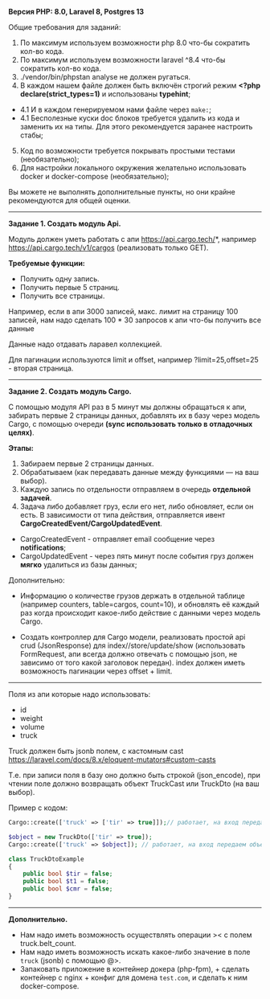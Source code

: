 **Версия PHP: 8.0, Laravel 8, Postgres 13**

Общие требования для заданий:

1. По максимум используем возможности php 8.0 что-бы сократить кол-во кода.
2. По максимум используем возможности laravel ^8.4 что-бы сократить кол-во кода.
3. ./vendor/bin/phpstan analyse не должен ругаться.
4. В каждом нашем файле должен быть включён строгий режим **<?php declare(strict_types=1)** и использованы **typehint**;
- 4.1 И в каждом генерируемом нами файле через ``make:``;
- 4.1 Бесполезные куски doc блоков требуется удалить из кода и заменить их на типы. Для этого рекомендуется заранее настроить стабы;
5. Код по возможности требуется покрывать простыми тестами (необязательно);
6. Для настройки локального окружения желательно использовать docker и docker-compose (необязательно);

Вы можете не выполнять дополнительные пункты, но они крайне рекомендуются для общей оценки.

-------------------------

**Задание 1. Создать модуль Api.**

Модуль должен уметь работать с апи https://api.cargo.tech/*, например https://api.cargo.tech/v1/cargos (реализовать только GET).

**Требуемые функции:**
- Получить одну запись.
- Получить первые 5 страниц.
- Получить все страницы.

Например, если в апи 3000 записей, макс. лимит на страницу 100 записей, нам надо сделать 100 * 30 запросов к апи что-бы получить все данные

Данные надо отдавать ларавел коллекцией.

Для пагинации используются limit и offset, например ?limit=25,offset=25 - вторая страница.

-------------------------

**Задание 2. Создать модуль Cargo.**

С помощью модуля API раз в 5 минут мы должны обращаться к апи, забирать первые 2 страницы данных, добавлять их в базу через модель Cargo, с помощью очереди **(sync использовать только в отладочных целях)**.

**Этапы:**

1. Забираем первые 2 страницы данных.
2. Обрабатываем (как передавать данные между функциями — на ваш выбор).
3. Каждую запись по отдельности отправляем в очередь **отдельной задачей**.
4. Задача либо добавляет груз, если его нет, либо обновляет, если он есть. В зависимости от типа действия, отправляется ивент **CargoCreatedEvent/CargoUpdatedEvent**.
- CargoCreatedEvent - отправляет email сообщение через **notifications**;
- CargoUpdatedEvent - через пять минут после события груз должен **мягко** удалиться из базы данных;

Дополнительно:

- Информацию о количестве грузов держать в отдельной таблице (например counters, table=cargos, count=10), и обновлять её каждый раз когда происходит какое-либо действие с данными через модель Cargo.

- Создать контроллер для Cargo модели, реализовать простой api crud (JsonResponse) для index//store/update/show (использовать FormRequest, апи всегда должно отвечать с помощью json, не зависимо от того какой заголовок передан). index должен иметь возможность пагинации через offset + limit.


-------------------------

Поля из апи которые надо использовать:

- id
- weight
- volume
- truck

Truck должен быть jsonb полем, с кастомным cast https://laravel.com/docs/8.x/eloquent-mutators#custom-casts

Т.е. при записи поля в базу оно должно быть строкой (json_encode), при чтении поле должно возвращать объект TruckCast или TruckDto (на ваш выбор).

Пример с кодом:

```php
Cargo::create(['truck' => ['tir' => true]]);// работает, на вход передаем массив, сеттер должен учесть это

$object = new TruckDto(['tir' => true]);
Cargo::create(['truck' => $object]); // работает, на вход передаем объект

class TruckDtoExample
{
	public bool $tir = false;
	public bool $t1 = false;
	public bool $cmr = false;
}
```

-------------------------

**Дополнительно.**

- Нам надо иметь возможность осуществлять операции >< с полем truck.belt_count.
- Нам надо иметь возможность искать какое-либо значение в поле ``truck`` (jsonb) с помощью @>.
- Запаковать приложение в контейнер докера (php-fpm), + сделать контейнер с nginx + конфиг для домена ``test.com``, и сделать к ним docker-compose.
